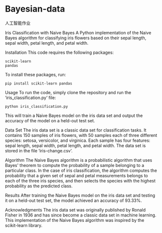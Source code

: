 # Bayesian-data
人工智能作业


Iris Classification with Naive Bayes
A Python implementation of the Naive Bayes algorithm for classifying iris flowers based on their sepal length, sepal width, petal length, and petal width.

Installation
This code requires the following packages:

	scikit-learn
	pandas

To install these packages, run:

	pip install scikit-learn pandas

Usage
To run the code, simply clone the repository and run the ‘iris_classification.py’ file:

	python iris_classification.py

This will train a Naive Bayes model on the iris data set and output the accuracy of the model on a held-out test set.

Data Set
The iris data set is a classic data set for classification tasks. It contains 150 samples of iris flowers, with 50 samples each of three different species: setosa, versicolor, and virginica. Each sample has four features: sepal length, sepal width, petal length, and petal width. The data set is stored in the file ‘iris-change.csv’.

Algorithm
The Naive Bayes algorithm is a probabilistic algorithm that uses Bayes' theorem to compute the probability of a sample belonging to a particular class. In the case of iris classification, the algorithm computes the probability that a given set of sepal and petal measurements belongs to each of the three iris species, and then selects the species with the highest probability as the predicted class.

Results
After training the Naive Bayes model on the iris data set and testing it on a held-out test set, the model achieved an accuracy of 93.33%.

Acknowledgments
The iris data set was originally published by Ronald Fisher in 1936 and has since become a classic data set in machine learning. This implementation of the Naive Bayes algorithm was inspired by the scikit-learn library.
